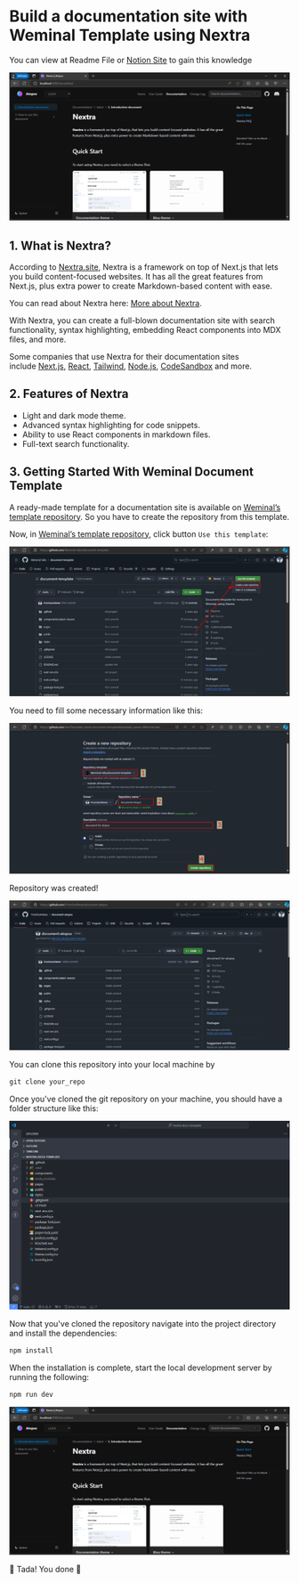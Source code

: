 # Build a documentation site with Weminal Template using Nextra
You can view at Readme File or [Notion Site]([https://nextra.site/docs](https://shadow-eagle-469.notion.site/Build-a-documentation-site-with-Weminal-Template-using-Nextra-ddb5af4b8a5546c99a5ad8fa0557850c?pvs=4)) to gain this knowledge 

![image.png](/public/readme_assets/image.png)

## 1. What is Nextra?

According to [Nextra.site](https://nextra.site/docs), Nextra is a framework on top of Next.js that lets you build content-focused websites. It has all the great features from Next.js, plus extra power to create Markdown-based content with ease.

You can read about Nextra here: [More about Nextra](https://nextra.site/).

With Nextra, you can create a full-blown documentation site with search functionality, syntax highlighting, embedding React components into MDX files, and more.

Some companies that use Nextra for their documentation sites include [Next.js](https://nextjs.org/), [React](https://reactjs.org/), [Tailwind](https://tailwindcss.com/), [Node.js](https://nodejs.org/en), [CodeSandbox](https://codesandbox.io/docs/learn/introduction/overview) and more.

## 2. Features of Nextra

- Light and dark mode theme.
- Advanced syntax highlighting for code snippets.
- Ability to use React components in markdown files.
- Full-text search functionality.

## 3. Getting Started With Weminal Document Template

A ready-made template for a documentation site is available on [Weminal’s template repository](https://github.com/Weminal-labs/document-template). So you have to create the repository from this template.

Now, in [Weminal’s template repository](https://github.com/Weminal-labs/document-template), click button `Use this template`:

![image_1.png](/public/readme_assets/image_1.png)

You need to fill some necessary information like this:

![image_2.png](/public/readme_assets/image_2.png)

Repository was created!

![image_3.png](/public/readme_assets/image_3.png)

You can clone this repository into your local machine by 

```jsx
git clone your_repo
```

Once you've cloned the git repository on your machine, you should have a folder structure like this:

![image_4.png](/public/readme_assets/image_4.png)

Now that you've cloned the repository navigate into the project directory and install the dependencies:

```jsx
npm install
```

When the installation is complete, start the local development server by running the following:

```jsx
npm run dev
```

![image.png](/public/readme_assets/image.png)

<aside>
🎉 Tada! You done 🎉
</aside>
